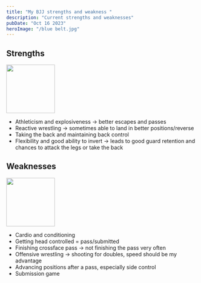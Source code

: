 ```yaml
---
title: "My BJJ strengths and weakness "
description: "Current strengths and weaknesses"
pubDate: "Oct 16 2023"
heroImage: "/blue belt.jpg"
---
```


## Strengths

<img src="/Strengths.png" width="128" style={}>

- Athleticism and explosiveness -> better escapes and passes
- Reactive wrestling -> sometimes able to land in better positions/reverse
- Taking the back and maintaining back control
- Flexibility and good ability to invert -> leads to good guard retention and chances to attack the legs or take the back

## Weaknesses

<img src="/Weaknesses.png" width="128">

- Cardio and conditioning
- Getting head controlled = pass/submitted
- Finishing crossface pass -> not finishing the pass very often
- Offensive wrestling -> shooting for doubles, speed should be my advantage
- Advancing positions after a pass, especially side control
- Submission game

